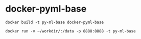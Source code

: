 # docker-pyml-base

```
docker build -t py-ml-base docker-pyml-base
```

```
docker run -v ~/workdir/:/data -p 8888:8888 -t py-ml-base
```
